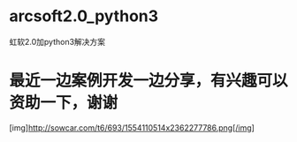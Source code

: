 # arcsoft2.0_python3
虹软2.0加python3解决方案

# 最近一边案例开发一边分享，有兴趣可以资助一下，谢谢


[img]http://sowcar.com/t6/693/1554110514x2362277786.png[/img]
